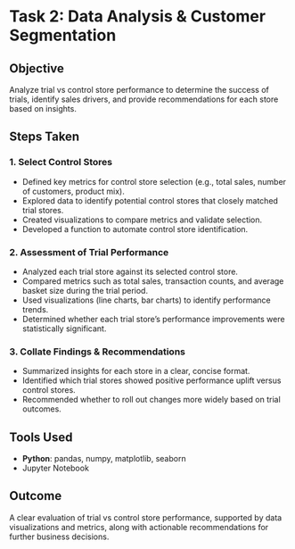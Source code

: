 # Task 2: Data Analysis & Customer Segmentation

## Objective
Analyze trial vs control store performance to determine the success of trials, identify sales drivers, and provide recommendations for each store based on insights.

## Steps Taken

### 1. Select Control Stores
- Defined key metrics for control store selection (e.g., total sales, number of customers, product mix).
- Explored data to identify potential control stores that closely matched trial stores.
- Created visualizations to compare metrics and validate selection.
- Developed a function to automate control store identification.

### 2. Assessment of Trial Performance
- Analyzed each trial store against its selected control store.
- Compared metrics such as total sales, transaction counts, and average basket size during the trial period.
- Used visualizations (line charts, bar charts) to identify performance trends.
- Determined whether each trial store’s performance improvements were statistically significant.

### 3. Collate Findings & Recommendations
- Summarized insights for each store in a clear, concise format.
- Identified which trial stores showed positive performance uplift versus control stores.
- Recommended whether to roll out changes more widely based on trial outcomes.

## Tools Used
- **Python**: pandas, numpy, matplotlib, seaborn
- Jupyter Notebook

## Outcome
A clear evaluation of trial vs control store performance, supported by data visualizations and metrics, along with actionable recommendations for further business decisions.
